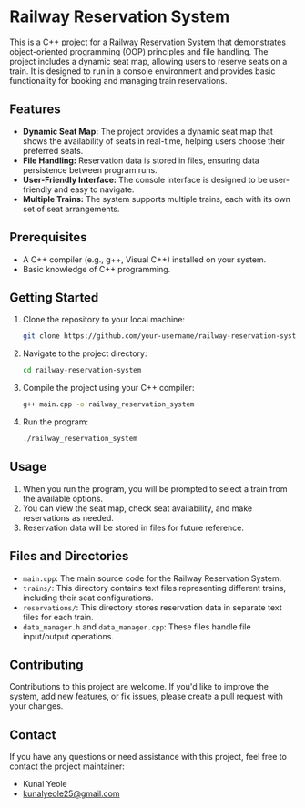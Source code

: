 # Railway Reservation System

This is a C++ project for a Railway Reservation System that demonstrates object-oriented programming (OOP) principles and file handling. The project includes a dynamic seat map, allowing users to reserve seats on a train. It is designed to run in a console environment and provides basic functionality for booking and managing train reservations.

## Features

- **Dynamic Seat Map:** The project provides a dynamic seat map that shows the availability of seats in real-time, helping users choose their preferred seats.
- **File Handling:** Reservation data is stored in files, ensuring data persistence between program runs.
- **User-Friendly Interface:** The console interface is designed to be user-friendly and easy to navigate.
- **Multiple Trains:** The system supports multiple trains, each with its own set of seat arrangements.

## Prerequisites

- A C++ compiler (e.g., g++, Visual C++) installed on your system.
- Basic knowledge of C++ programming.

## Getting Started

1. Clone the repository to your local machine:

   ```bash
   git clone https://github.com/your-username/railway-reservation-system.git
   ```

2. Navigate to the project directory:

   ```bash
   cd railway-reservation-system
   ```

3. Compile the project using your C++ compiler:

   ```bash
   g++ main.cpp -o railway_reservation_system
   ```

4. Run the program:

   ```bash
   ./railway_reservation_system
   ```

## Usage

1. When you run the program, you will be prompted to select a train from the available options.
2. You can view the seat map, check seat availability, and make reservations as needed.
3. Reservation data will be stored in files for future reference.

## Files and Directories

- `main.cpp`: The main source code for the Railway Reservation System.
- `trains/`: This directory contains text files representing different trains, including their seat configurations.
- `reservations/`: This directory stores reservation data in separate text files for each train.
- `data_manager.h` and `data_manager.cpp`: These files handle file input/output operations.

## Contributing

Contributions to this project are welcome. If you'd like to improve the system, add new features, or fix issues, please create a pull request with your changes.

## Contact

If you have any questions or need assistance with this project, feel free to contact the project maintainer:

- Kunal Yeole
- kunalyeole25@gmail.com
